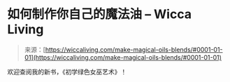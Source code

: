 <!--yml

category: 未分类

date: 2024-06-12 18:26:21

-->

# 如何制作你自己的魔法油 – Wicca Living

> 来源：[https://wiccaliving.com/make-magical-oils-blends/#0001-01-01](https://wiccaliving.com/make-magical-oils-blends/#0001-01-01)

欢迎查阅我的新书，《初学绿色女巫艺术》！
